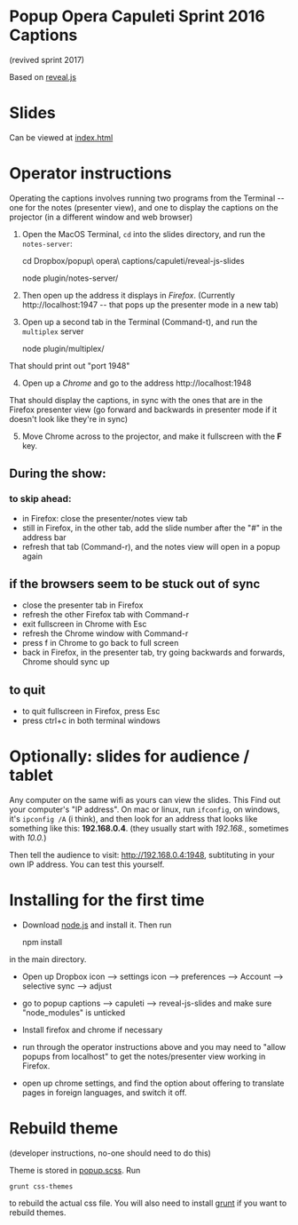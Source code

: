 # Popup Opera Capuleti Sprint 2016 Captions

(revived sprint 2017)


Based on [reveal.js](https://github.com/hakimel/reveal.js)



# Slides

Can be viewed at [index.html](index.html)



# Operator instructions

Operating the captions involves running two programs from the Terminal -- one
for the notes (presenter view), and one to display the captions on the projector
(in a different window and web browser)



1. Open the MacOS Terminal, `cd` into the slides directory, and run the `notes-server`:


    cd Dropbox/popup\ opera\ captions/capuleti/reveal-js-slides

    node plugin/notes-server/



2. Then open up the address it displays in *Firefox*. (Currently
   http://localhost:1947 -- that pops up the presenter mode in a new tab)


3. Open up a second tab in the Terminal  (Command-t), and run the `multiplex` server


    node plugin/multiplex/


That should print out "port 1948"

4. Open up a *Chrome* and go to the address http://localhost:1948 


That should display the captions, in sync with the ones that are in the Firefox
presenter view (go forward and backwards in presenter mode if it doesn't look
like they're in sync) 

5.  Move Chrome across to the projector, and make it fullscreen with the **F** key.



## During the show:


### to skip ahead:

* in Firefox: close the presenter/notes view tab
* still in Firefox, in the other tab, add the slide number after the "#" in the address bar
* refresh that tab (Command-r), and the notes view will open in a popup again

## if the browsers seem to be stuck out of sync

* close the presenter tab in Firefox
* refresh the other Firefox tab with Command-r
* exit fullscreen in Chrome with Esc
* refresh the Chrome window with Command-r
* press f in Chrome to go back to full screen
* back in Firefox, in the presenter tab, try going backwards and forwards, Chrome should sync up


## to quit

* to quit fullscreen in Firefox, press Esc
* press ctrl+c in both terminal windows



# Optionally: slides for audience / tablet

Any computer on the same wifi as yours can view the slides.  This 
Find out your computer's "IP address".  On mac or linux, run `ifconfig`, on windows, it's `ipconfig /A` (i think), and then look for an address that looks like something like this: **192.168.0.4**.  (they usually start with *192.168.*, sometimes with *10.0.*)

Then tell the audience to visit: http://192.168.0.4:1948, subtituting in your own IP address. You can test this yourself.


# Installing for the first time


* Download [node.js](https://nodejs.org) and install it. Then run

    npm install

in the main directory.


* Open up Dropbox icon --> settings icon -->  preferences --> Account  --> selective sync --> adjust
* go to popup captions --> capuleti --> reveal-js-slides and make sure "node_modules" is unticked


* Install firefox and chrome if necessary

* run through the operator instructions above and you may need to "allow popups from localhost" to get the notes/presenter view working in Firefox.

* open up chrome settings, and find the option about offering to translate pages in
  foreign languages, and switch it off.



# Rebuild theme

(developer instructions, no-one should need to do this)

Theme is stored in [popup.scss](css/themes/source/popup.scss). Run

```
grunt css-themes
```

to rebuild the actual css file. You will also need to install [grunt](http://gruntjs.com/getting-started#installing-the-cli) if you want to rebuild themes.

